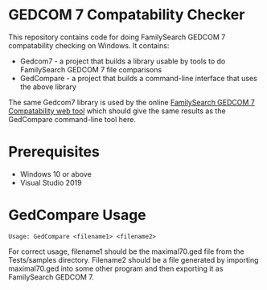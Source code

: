 # GEDCOM 7 Compatability Checker

This repository contains code for doing FamilySearch GEDCOM 7 compatability checking on Windows.
It contains:

- Gedcom7 - a project that builds a library usable by tools to do FamilySearch GEDCOM 7 file comparisons
- GedCompare - a project that builds a command-line interface that uses the above library

The same Gedcom7 library is used by the online
[FamilySearch GEDCOM 7 Compatability web tool](https://magikeygedcomconverter.azurewebsites.net/Compatability)
which should give the same results as the GedCompare command-line tool here.

# Prerequisites

- Windows 10 or above
- Visual Studio 2019

# GedCompare Usage

```
Usage: GedCompare <filename1> <filename2>
```

For correct usage, filename1 should be the maximal70.ged file from the Tests/samples directory.
Filename2 should be a file generated by importing maximal70.ged into some other program and then
exporting it as FamilySearch GEDCOM 7.
